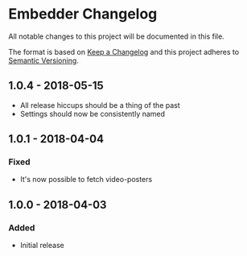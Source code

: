 # Embedder Changelog

All notable changes to this project will be documented in this file.

The format is based on [Keep a Changelog](http://keepachangelog.com/) and this project adheres to [Semantic Versioning](http://semver.org/).

## 1.0.4 - 2018-05-15
- All release hiccups should be a thing of the past
- Settings should now be consistently named

## 1.0.1 - 2018-04-04
### Fixed
- It's now possible to fetch video-posters

## 1.0.0 - 2018-04-03
### Added
- Initial release
